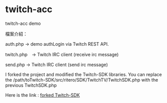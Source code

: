 # twitch-acc
twitch-acc demo

檔案介紹：

auth.php → demo authLogin via Twitch REST API.

twitch.php　→ Twitch IRC client (receive irc message)

send.php → Twitch IRC client (send irc message)

I forked the project and  modified the Twitch-SDK libraries. You can replace the /path/toTwitch-SDK/src/ritero/SDK/TwitchTV/TwitchSDK.php
with the previous TwitchSDK.php

Here is the link : [forked Twitch-SDK](https://github.com/peter279k/Twitch-SDK)
